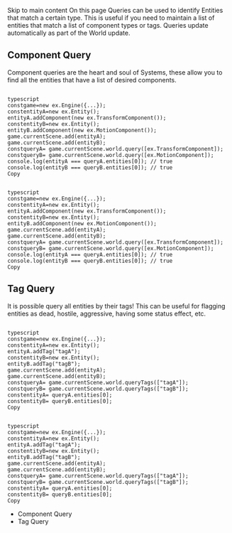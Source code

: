 Skip to main content
On this page
Queries can be used to identify Entities that match a certain type. This is useful if you need to maintain a list of entities that match a list of component types or tags. Queries update automatically as part of the World update.
## Component Query​
Component queries are the heart and soul of Systems, these allow you to find all the entities that have a list of desired components.
```

typescript
constgame=new ex.Engine({...});
constentityA=new ex.Entity();
entityA.addComponent(new ex.TransformComponent());
constentityB=new ex.Entity();
entityB.addComponent(new ex.MotionComponent());
game.currentScene.add(entityA);
game.currentScene.add(entityB);
constqueryA= game.currentScene.world.query([ex.TransformComponent]);
constqueryB= game.currentScene.world.query([ex.MotionComponent]);
console.log(entityA === queryA.entities[0]); // true
console.log(entityB === queryB.entities[0]); // true
Copy
```
```

typescript
constgame=new ex.Engine({...});
constentityA=new ex.Entity();
entityA.addComponent(new ex.TransformComponent());
constentityB=new ex.Entity();
entityB.addComponent(new ex.MotionComponent());
game.currentScene.add(entityA);
game.currentScene.add(entityB);
constqueryA= game.currentScene.world.query([ex.TransformComponent]);
constqueryB= game.currentScene.world.query([ex.MotionComponent]);
console.log(entityA === queryA.entities[0]); // true
console.log(entityB === queryB.entities[0]); // true
Copy
```

## Tag Query​
It is possible query all entities by their tags! This can be useful for flagging entities as dead, hostile, aggressive, having some status effect, etc.
```

typescript
constgame=new ex.Engine({...});
constentityA=new ex.Entity();
entityA.addTag("tagA");
constentityB=new ex.Entity();
entityB.addTag("tagB");
game.currentScene.add(entityA);
game.currentScene.add(entityB);
constqueryA= game.currentScene.world.queryTags(["tagA"]);
constqueryB= game.currentScene.world.queryTags(["tagB"]);
constentityA= queryA.entities[0];
constentityB= queryB.entities[0];
Copy
```
```

typescript
constgame=new ex.Engine({...});
constentityA=new ex.Entity();
entityA.addTag("tagA");
constentityB=new ex.Entity();
entityB.addTag("tagB");
game.currentScene.add(entityA);
game.currentScene.add(entityB);
constqueryA= game.currentScene.world.queryTags(["tagA"]);
constqueryB= game.currentScene.world.queryTags(["tagB"]);
constentityA= queryA.entities[0];
constentityB= queryB.entities[0];
Copy
```

  * Component Query
  * Tag Query


